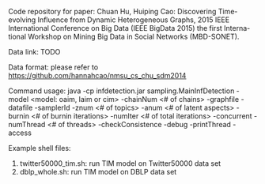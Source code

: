 Code repository for paper:
Chuan Hu, Huiping Cao: Discovering Time-evolving Influence from Dynamic Heterogeneous Graphs, 2015 IEEE International Conference on Big Data (IEEE BigData 2015) the first Interna- tional Workshop on Mining Big Data in Social Networks (MBD-SONET).

Data link: TODO

Data format: please refer to https://github.com/hannahcao/nmsu_cs_chu_sdm2014

Command usage:
java -cp infdetection.jar sampling.MainInfDetection 
-model <model: oaim, laim or cim> 
-chainNum <# of chains> 
-graphfile <path to graph file>
-datafile <path to object profile data file>
-samplerId <sampler id>
-znum <# of topics>
-anum <# of latent aspects>
-burnin <# of burnin iterations>
-numIter <# of total iterations>
-concurrent <y or n. indicate parallel Gibbs sampling or not> 
-numThread <# of threads>
-checkConsistence <y or n. whether check consistence of counts. mainly used in debug> 
-debug <y or n. debug on sampling process>
-printThread <y or n. whether print thread running time details>
-access <iterator or index>

Example shell files:
1. twitter50000_tim.sh: run TIM model on Twitter50000 data set
2. dblp_whole.sh: run TIM model on DBLP data set
